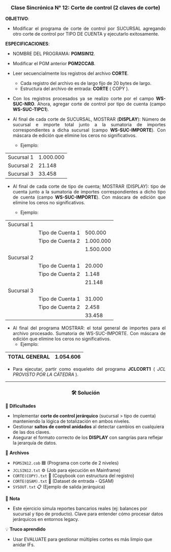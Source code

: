 <div style="text-align:center">

<h3>Clase Sincrónica N° 12: Corte de control (2 claves de corte) </h3>

</div>

<div style="text-align:justify">

<strong>OBJETIVO</strong>: 
* Modificar el  programa de corte de control por SUCURSAL agregando otro 
corte de control por TIPO DE CUENTA y ejecutarlo exitosamente.  

<strong>ESPECIFICACIONES</strong>:

* NOMBRE DEL PROGRAMA: <strong>PGMSIN12</strong>.
* Modificar el PGM anterior <strong>PGM2CCAB</strong>.
* Leer secuencialmente los registros del archivo <strong>CORTE</strong>.
    * Cada registro del archivo es de largo fijo de 20 bytes de largo.
    * Estructura del archivo de entrada: <strong>CORTE</strong> ( COPY ). 

* Con los registros procesados ya se realizo corte por el campo <strong>WS-SUC-NRO</strong>. Ahora, agregar corte de control por tipo de cuenta (campo <strong>WS-SUC-TIPC1</strong>). 
*  Al final de cada corte de SUCURSAL, MOSTRAR (<strong>DISPLAY</strong>): Número de sucursal e importe total junto a la sumatoria de importes correspondientes a dicha sucursal (campo <strong> WS-SUC-IMPORTE</strong>).  Con máscara de edición que elimine los ceros no significativos.
    * Ejemplo:

|||    
| -----| -------------|
|Sucursal 1|1.000.000|
|Sucursal 2|21.148|
|Sucursal 3|33.458|

*  Al final de cada corte de tipo de cuenta; MOSTRAR (DISPLAY): tipo de cuenta junto a la sumatoria de importes correspondientes a dicho tipo de cuenta (campo <strong>WS-SUC-IMPORTE</strong>).  Con máscara de edición que elimine los ceros no significativos.

    * Ejemplo:

||||    
|--|--|--|
|Sucursal 1|||
||Tipo de Cuenta 1|500.000|
||Tipo de Cuenta 2|1.000.000|
|||1.500.000|
|Sucursal 2|||
||Tipo de Cuenta 1|20.000|
||Tipo de Cuenta 2|1.148|
|||21.148|
|Sucursal 3|||
||Tipo de Cuenta 1|31.000|
||Tipo de Cuenta 2|2.458|
|||33.458|

* Al final del programa MOSTRAR: el total general de importes para el archivo procesado. 
Sumatoria de WS-SUC-IMPORTE. Con máscara de edición que elimine los ceros no 
significativos. 
    * Ejemplo:

|TOTAL GENERAL|1.054.606|    
| -----| -------------|

* Para ejecutar, partir como esqueleto del programa <strong>JCLCORT1</strong> ( <em>JCL PROVISTO POR LA CÁTEDRA</em> ).

</div>

<hr>

<div style="text-align:center">

<h3>🛠️ Solución</h3>

</div>

🎯 **Dificultades**  
* Implementar **corte de control jerárquico** (sucursal > tipo de cuenta) manteniendo la lógica de totalización en ambos niveles.
* Gestionar **saltos de control anidados** al detectar cambios en cualquiera de las dos claves.
* Asegurar el formato correcto de los **DISPLAY** con sangrías para reflejar la jerarquía de datos.

📂 **Archivos**  
* `PGMSIN12.cob` 🟦 (Programa con corte de 2 niveles)  
* `JCLSIN12.txt` ⚙️ (Job para ejecución en Mainframe)  
* `CORTE(COPY).txt` 📄 (Copybook con estructura del registro)  
* `CORTE(QSAM).txt` 📁 (Dataset de entrada - QSAM)  
* `SYSOUT.txt` 📋 (Ejemplo de salida jerárquica) 

📝 **Nota**
* Este ejercicio simula reportes bancarios reales (ej: balances por sucursal y tipo de producto). Clave para entender cómo procesar datos jerárquicos en entornos legacy.

💡 **Truco aprendido**
* Usar EVALUATE para gestionar múltiples cortes es más limpio que anidar IFs.